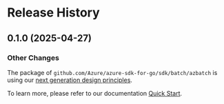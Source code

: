 # Release History

## 0.1.0 (2025-04-27)
### Other Changes

The package of `github.com/Azure/azure-sdk-for-go/sdk/batch/azbatch` is using our [next generation design principles](https://azure.github.io/azure-sdk/general_introduction.html).

To learn more, please refer to our documentation [Quick Start](https://aka.ms/azsdk/go/mgmt).